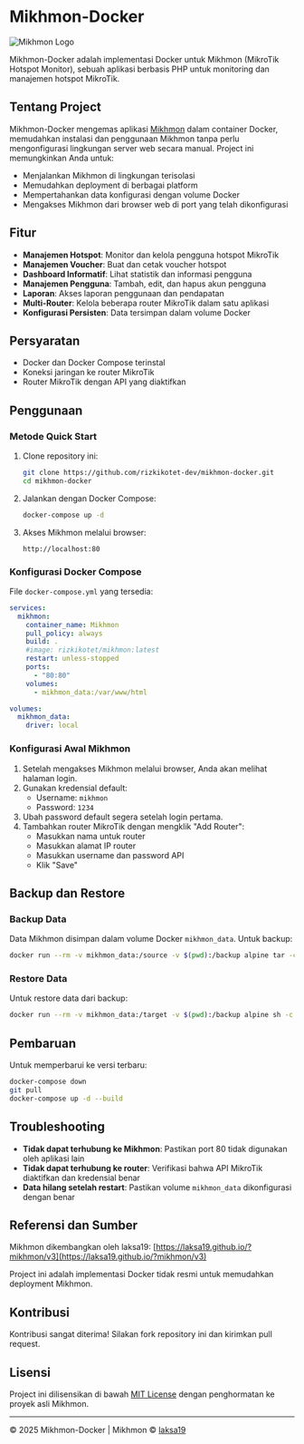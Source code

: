 # Mikhmon-Docker

![Mikhmon Logo](https://raw.githubusercontent.com/laksa19/laksa19.github.io/master/img/mikhmonv3.png)

Mikhmon-Docker adalah implementasi Docker untuk Mikhmon (MikroTik Hotspot Monitor), sebuah aplikasi berbasis PHP untuk monitoring dan manajemen hotspot MikroTik.

## Tentang Project

Mikhmon-Docker mengemas aplikasi [Mikhmon](https://laksa19.github.io/?mikhmon/v3) dalam container Docker, memudahkan instalasi dan penggunaan Mikhmon tanpa perlu mengonfigurasi lingkungan server web secara manual. Project ini memungkinkan Anda untuk:

- Menjalankan Mikhmon di lingkungan terisolasi
- Memudahkan deployment di berbagai platform
- Mempertahankan data konfigurasi dengan volume Docker
- Mengakses Mikhmon dari browser web di port yang telah dikonfigurasi

## Fitur

- **Manajemen Hotspot**: Monitor dan kelola pengguna hotspot MikroTik
- **Manajemen Voucher**: Buat dan cetak voucher hotspot
- **Dashboard Informatif**: Lihat statistik dan informasi pengguna
- **Manajemen Pengguna**: Tambah, edit, dan hapus akun pengguna
- **Laporan**: Akses laporan penggunaan dan pendapatan
- **Multi-Router**: Kelola beberapa router MikroTik dalam satu aplikasi
- **Konfigurasi Persisten**: Data tersimpan dalam volume Docker

## Persyaratan

- Docker dan Docker Compose terinstal
- Koneksi jaringan ke router MikroTik
- Router MikroTik dengan API yang diaktifkan

## Penggunaan

### Metode Quick Start

1. Clone repository ini:
   ```bash
   git clone https://github.com/rizkikotet-dev/mikhmon-docker.git
   cd mikhmon-docker
   ```

2. Jalankan dengan Docker Compose:
   ```bash
   docker-compose up -d
   ```

3. Akses Mikhmon melalui browser:
   ```
   http://localhost:80
   ```

### Konfigurasi Docker Compose

File `docker-compose.yml` yang tersedia:
```yaml
services:
  mikhmon:
    container_name: Mikhmon
    pull_policy: always
    build: .
    #image: rizkikotet/mikhmon:latest
    restart: unless-stopped
    ports:
      - "80:80"
    volumes:
      - mikhmon_data:/var/www/html

volumes:
  mikhmon_data:
    driver: local
```

### Konfigurasi Awal Mikhmon

1. Setelah mengakses Mikhmon melalui browser, Anda akan melihat halaman login.
2. Gunakan kredensial default:
   - Username: `mikhmon`
   - Password: `1234`
3. Ubah password default segera setelah login pertama.
4. Tambahkan router MikroTik dengan mengklik "Add Router":
   - Masukkan nama untuk router
   - Masukkan alamat IP router
   - Masukkan username dan password API
   - Klik "Save"

## Backup dan Restore

### Backup Data
Data Mikhmon disimpan dalam volume Docker `mikhmon_data`. Untuk backup:

```bash
docker run --rm -v mikhmon_data:/source -v $(pwd):/backup alpine tar -czf /backup/mikhmon_backup.tar.gz -C /source .
```

### Restore Data
Untuk restore data dari backup:

```bash
docker run --rm -v mikhmon_data:/target -v $(pwd):/backup alpine sh -c "rm -rf /target/* && tar -xzf /backup/mikhmon_backup.tar.gz -C /target"
```

## Pembaruan

Untuk memperbarui ke versi terbaru:

```bash
docker-compose down
git pull
docker-compose up -d --build
```

## Troubleshooting

- **Tidak dapat terhubung ke Mikhmon**: Pastikan port 80 tidak digunakan oleh aplikasi lain
- **Tidak dapat terhubung ke router**: Verifikasi bahwa API MikroTik diaktifkan dan kredensial benar
- **Data hilang setelah restart**: Pastikan volume `mikhmon_data` dikonfigurasi dengan benar

## Referensi dan Sumber

Mikhmon dikembangkan oleh laksa19: [https://laksa19.github.io/?mikhmon/v3](https://laksa19.github.io/?mikhmon/v3)

Project ini adalah implementasi Docker tidak resmi untuk memudahkan deployment Mikhmon.

## Kontribusi

Kontribusi sangat diterima! Silakan fork repository ini dan kirimkan pull request.

## Lisensi

Project ini dilisensikan di bawah [MIT License](LICENSE) dengan penghormatan ke proyek asli Mikhmon.

---

&copy; 2025 Mikhmon-Docker | Mikhmon &copy; [laksa19](https://github.com/laksa19)